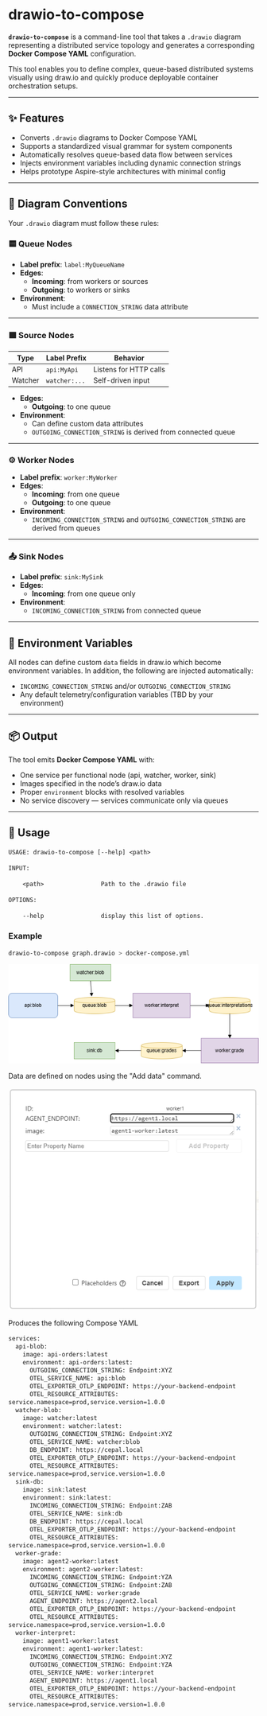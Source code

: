 # drawio-to-compose

**`drawio-to-compose`** is a command-line tool that takes a `.drawio` diagram representing a distributed service topology and generates a corresponding **Docker Compose YAML** configuration.

This tool enables you to define complex, queue-based distributed systems visually using draw.io and quickly produce deployable container orchestration setups.

---

## ✨ Features

- Converts `.drawio` diagrams to Docker Compose YAML
- Supports a standardized visual grammar for system components
- Automatically resolves queue-based data flow between services
- Injects environment variables including dynamic connection strings
- Helps prototype Aspire-style architectures with minimal config

---

## 📘 Diagram Conventions

Your `.drawio` diagram must follow these rules:

### 🟨 **Queue Nodes**
- **Label prefix**: `label:MyQueueName`
- **Edges**:
  - **Incoming**: from workers or sources
  - **Outgoing**: to workers or sinks
- **Environment**:
  - Must include a `CONNECTION_STRING` data attribute

---

### 🟩 **Source Nodes**
| Type     | Label Prefix  | Behavior              |
|----------|---------------|-----------------------|
| API      | `api:MyApi`   | Listens for HTTP calls |
| Watcher  | `watcher:...` | Self-driven input     |

- **Edges**:
  - **Outgoing**: to one queue
- **Environment**:
  - Can define custom data attributes
  - `OUTGOING_CONNECTION_STRING` is derived from connected queue

---

### ⚙️ **Worker Nodes**
- **Label prefix**: `worker:MyWorker`
- **Edges**:
  - **Incoming**: from one queue
  - **Outgoing**: to one queue
- **Environment**:
  - `INCOMING_CONNECTION_STRING` and `OUTGOING_CONNECTION_STRING` are derived from queues

---

### 📤 **Sink Nodes**
- **Label prefix**: `sink:MySink`
- **Edges**:
  - **Incoming**: from one queue only
- **Environment**:
  - `INCOMING_CONNECTION_STRING` from connected queue

---

## 🔧 Environment Variables

All nodes can define custom `data` fields in draw.io which become environment variables. In addition, the following are injected automatically:

- `INCOMING_CONNECTION_STRING` and/or `OUTGOING_CONNECTION_STRING`
- Any default telemetry/configuration variables (TBD by your environment)

---

## 📦 Output

The tool emits **Docker Compose YAML** with:

- One service per functional node (api, watcher, worker, sink)
- Images specified in the node’s draw.io data
- Proper `environment` blocks with resolved variables
- No service discovery — services communicate only via queues

---

## 🚀 Usage
```
USAGE: drawio-to-compose [--help] <path>

INPUT:

    <path>                Path to the .drawio file

OPTIONS:

    --help                display this list of options.
```    

### Example

```bash
drawio-to-compose graph.drawio > docker-compose.yml
```

![Draw.io Graph](./graph.drawio.png)

Data are defined on nodes using the "Add data" command.

![Data on graph](./data-on-graph.png)

Produces the following Compose YAML

```
services:
  api-blob:
    image: api-orders:latest
    environment: api-orders:latest:
      OUTGOING_CONNECTION_STRING: Endpoint:XYZ
      OTEL_SERVICE_NAME: api:blob
      OTEL_EXPORTER_OTLP_ENDPOINT: https://your-backend-endpoint
      OTEL_RESOURCE_ATTRIBUTES: service.namespace=prod,service.version=1.0.0
  watcher-blob:
    image: watcher:latest
    environment: watcher:latest:
      OUTGOING_CONNECTION_STRING: Endpoint:XYZ
      OTEL_SERVICE_NAME: watcher:blob
      DB_ENDPOINT: https://cepal.local
      OTEL_EXPORTER_OTLP_ENDPOINT: https://your-backend-endpoint
      OTEL_RESOURCE_ATTRIBUTES: service.namespace=prod,service.version=1.0.0
  sink-db:
    image: sink:latest
    environment: sink:latest:
      INCOMING_CONNECTION_STRING: Endpoint:ZAB
      OTEL_SERVICE_NAME: sink:db
      DB_ENDPOINT: https://cepal.local
      OTEL_EXPORTER_OTLP_ENDPOINT: https://your-backend-endpoint
      OTEL_RESOURCE_ATTRIBUTES: service.namespace=prod,service.version=1.0.0
  worker-grade:
    image: agent2-worker:latest
    environment: agent2-worker:latest:
      INCOMING_CONNECTION_STRING: Endpoint:YZA
      OUTGOING_CONNECTION_STRING: Endpoint:ZAB
      OTEL_SERVICE_NAME: worker:grade
      AGENT_ENDPOINT: https://agent2.local
      OTEL_EXPORTER_OTLP_ENDPOINT: https://your-backend-endpoint
      OTEL_RESOURCE_ATTRIBUTES: service.namespace=prod,service.version=1.0.0
  worker-interpret:
    image: agent1-worker:latest
    environment: agent1-worker:latest:
      INCOMING_CONNECTION_STRING: Endpoint:XYZ
      OUTGOING_CONNECTION_STRING: Endpoint:YZA
      OTEL_SERVICE_NAME: worker:interpret
      AGENT_ENDPOINT: https://agent1.local
      OTEL_EXPORTER_OTLP_ENDPOINT: https://your-backend-endpoint
      OTEL_RESOURCE_ATTRIBUTES: service.namespace=prod,service.version=1.0.0
```